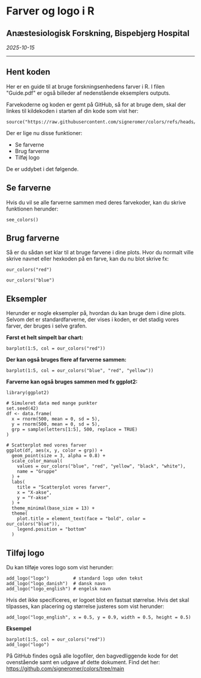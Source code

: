 # Farver og logo i R
## Anæstesiologisk Forskning, Bispebjerg Hospital
_2025-10-15_
____________________________________

## Hent koden

Her er en guide til at bruge forskningsenhedens farver i R. I filen "Guide.pdf" er også billeder af nedenstående eksemplers outputs.

Farvekoderne og koden er gemt på GitHub, så for at bruge dem, skal der linkes til kildekoden i starten af din kode som vist her:

```{r source code}
source("https://raw.githubusercontent.com/signeromer/colors/refs/heads/main/our_colors_source.R")
```

Der er lige nu disse funktioner:

* Se farverne
* Brug farverne
* Tilføj logo

De er uddybet i det følgende.


## Se farverne

Hvis du vil se alle farverne sammen med deres farvekoder, kan du skrive funktionen herunder:

```{r see colors, echo=TRUE, eval=TRUE}
see_colors()
```

## Brug farverne

Så er du sådan set klar til at bruge farvene i dine plots. Hvor du normalt ville skrive navnet eller hexkoden på en farve, kan du nu blot skrive fx:

```{r use colors, echo=TRUE, eval=FALSE}
our_colors("red")

our_colors("blue")
```


## Eksempler

Herunder er nogle eksempler på, hvordan du kan bruge dem i dine plots.
Selvom det er standardfarverne, der vises i koden, er det stadig vores farver, der bruges i selve grafen.

**Først et helt simpelt bar chart:**
```{r simple bar chart, echo=TRUE, eval=TRUE}
barplot(1:5, col = our_colors("red"))
```

**Der kan også bruges flere af farverne sammen:**
```{r multicolor bar chart, echo=TRUE, eval=TRUE}
barplot(1:5, col = our_colors("blue", "red", "yellow"))
```

**Farverne kan også bruges sammen med fx ggplot2:**
```{r ggplot2, echo=TRUE, EVAL=TRUE}
library(ggplot2)

# Simuleret data med mange punkter
set.seed(42)
df <- data.frame(
  x = rnorm(500, mean = 0, sd = 5),
  y = rnorm(500, mean = 0, sd = 5),
  grp = sample(letters[1:5], 500, replace = TRUE)
)

# Scatterplot med vores farver
ggplot(df, aes(x, y, color = grp)) +
  geom_point(size = 3, alpha = 0.8) +
  scale_color_manual(
    values = our_colors("blue", "red", "yellow", "black", "white"),
    name = "Gruppe"
  ) +
  labs(
    title = "Scatterplot vores farver",
    x = "X-akse",
    y = "Y-akse"
  ) +
  theme_minimal(base_size = 13) +
  theme(
    plot.title = element_text(face = "bold", color = our_colors("blue")),
    legend.position = "bottom"
  )
```

## Tilføj logo

Du kan tilføje vores logo som vist herunder:

```{r logo, echo=TRUE, eval=FALSE}
add_logo("logo")         # standard logo uden tekst
add_logo("logo_danish")  # dansk navn
add_logo("logo_english") # engelsk navn
```

Hvis det ikke specificeres, er logoet blot en fastsat størrelse. Hvis det skal tilpasses, kan placering og størrelse justeres som vist herunder:

```{r logo tilpasset, echo=TRUE, eval=FALSE}
add_logo("logo_english", x = 0.5, y = 0.9, width = 0.5, height = 0.5)
```

**Eksempel**
```{r logo eksempel, echo=TRUE, eval=TRUE}
barplot(1:5, col = our_colors("red"))
add_logo("logo")
```

På GitHub findes også alle logofiler, den bagvedliggende kode for det ovenstående samt en udgave af dette dokument.
Find det her: https://github.com/signeromer/colors/tree/main
